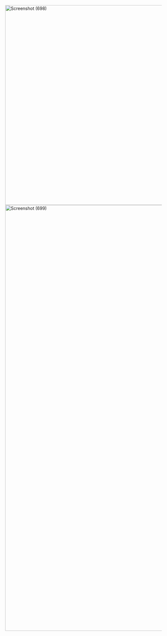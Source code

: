 <img width="1366" height="641" alt="Screenshot (698)" src="https://github.com/user-attachments/assets/9e115d0f-61e4-4c6e-a6d4-49d0920121ec" />

<img width="618" height="1366" alt="Screenshot (699)" src="https://github.com/user-attachments/assets/04f03526-c874-4dc4-9b87-d37d4b4c9f6d" />
